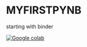 # MYFIRSTPYNB
starting with binder 


[![Google colab](https://mybinder.org/badge_logo.svg)](https://mybinder.org/v2/gh/SachinGupta7/MYFIRSTPYNB/master?urlpath=%2Fvoila%2Frender%2Fdouble%20well%20amonia.ipynb)
